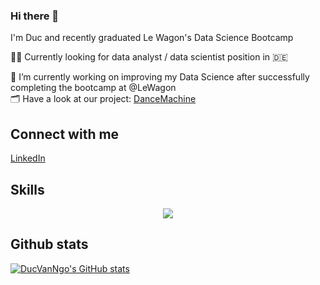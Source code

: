 ### Hi there 👋

I'm Duc and recently graduated Le Wagon's Data Science Bootcamp

🕵🏻 Currently looking for data analyst / data scientist position in 🇩🇪

🌱 I’m currently working on improving my Data Science after successfully completing the bootcamp at @LeWagon <br>
🗂 Have a look at our project: [DanceMachine](https://github.com/worldlife92/dancemachine-by-871)

## Connect with me

[LinkedIn](https://www.linkedin.com/in/ducvanngo/)

## Skills
<p align="center">
  <a href="https://skillicons.dev">
    <img src="https://skillicons.dev/icons?i=py,sqlite,tensorflow,html,heroku,git,gcp,docker" />
  </a>
</p>

## Github stats

[![DucVanNgo's GitHub stats](https://github-readme-stats.vercel.app/api?username=ducvanngo&count_private=true&theme=radical)](https://github.com/ducvanngo)



